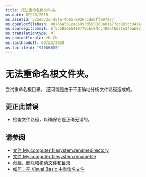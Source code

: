 ```yaml
---
title: 无法重命名根文件夹。
ms.date: 07/20/2015
ms.assetid: 325eb73c-d5fe-4b65-8926-5dabff007277
ms.openlocfilehash: 80765a5b1cea5993d555068a01a77cd093cc341a
ms.sourcegitcommit: bf5c5850654187705bc94cc40ebfb62fe346ab02
ms.translationtype: MT
ms.contentlocale: zh-CN
ms.lasthandoff: 09/23/2020
ms.locfileid: "91086655"
---
```

# <a name="root-folder-cannot-be-renamed"></a>无法重命名根文件夹。

尝试重命名根目录。 这可能是由于不正确地分析文件路径造成的。  
  
## <a name="to-correct-this-error"></a>更正此错误  
  
- 检查文件路径，以确保它是正确无误的。  
  
## <a name="see-also"></a>请参阅

- [文件 My.computer.filesystem.renamedirectory](xref:Microsoft.VisualBasic.MyServices.FileSystemProxy.RenameDirectory%2A)
- [文件 My.computer.filesystem.renamefile](xref:Microsoft.VisualBasic.MyServices.FileSystemProxy.RenameFile%2A)
- [创建、删除和移动文件和目录](../developing-apps/programming/drives-directories-files/creating-deleting-and-moving-files-and-directories.md)
- [如何：在 Visual Basic 中重命名文件](../developing-apps/programming/drives-directories-files/how-to-rename-a-file.md)
